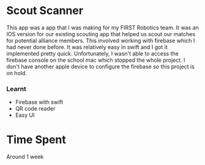 # Scout Scanner
This app was a app that I was making for my FIRST Robotics team.
It was an IOS version for our existing scouting app that helped us scout our matches for potential alliance members.
This involved working with firebase which I had never done before.
It was relatively easy in swift and I got it implemented pretty quick.
Unfortunately, I wasn't able to access the firebase console on the school mac which stopped the whole project.
I don't have another apple device to configure the firebase so this project is on hold.

### Learnt
* Firebase with swift
* QR code reader
* Easy UI

# Time Spent
Around 1 week
